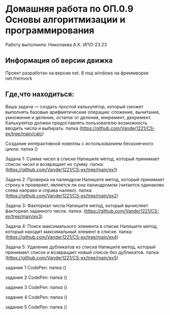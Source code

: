 # Домашняя работа по ОП.0.9 Основы алгоритмизации и программирования
Работу выполнила: Николаева А.К. ИПО-23.23
## Информация об версии движка
Проект разработан на версии net. 8 под windows на фреммворке net.fremvork
## Где,что находиться:
Ваша задача — создать простой калькулятор, который сможет выполнять базовые арифметические операции: сложение, вычитание, умножение и деление, остаток от деления, инкремент, декремент. Калькулятор должен предоставлять пользователю возможность вводить числа и выбирать: папка (https://github.com/Vander1221/CS-ex/tree/main/calc)

Создание интерактивной новеллы с использованием бесконечного цикла: папка ()

Задача 1: Сумма чисел в списке
Напишите метод, который принимает список чисел и возвращает их сумму. папка: (https://github.com/Vander1221/CS-ex/tree/main/ex1)

Задача 2: Проверка на палиндром
Напишите метод, который принимает строку и проверяет, является ли она палиндромом (читается одинаково слева направо и справа налево). папка: (https://github.com/Vander1221/CS-ex/tree/main/ex2)

Задача 3: Факториал числа
Напишите метод, который вычисляет факториал заданного числа. папка: (https://github.com/Vander1221/CS-ex/tree/main/ex3)

Задача 4: Поиск максимального элемента в списке
Напишите метод, который находит максимальный элемент в списке. папка: (https://github.com/Vander1221/CS-ex/tree/main/ex4)

Задача 5: Удаление дубликатов из списка
Напишите метод, который принимает список и возвращает новый список без дубликатов. папка: (https://github.com/Vander1221/CS-ex/tree/main/ex5)

задание 1 CodePen: папка ()

задание 2 CodePen: папка ()

задание 3 CodePen: папка ()

задание 4 CodePen: папка ()

задание 5 CodePen: папка ()
